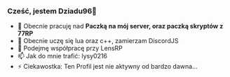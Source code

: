 ### Cześć, jestem  **Dziadu96**👋


- 🔭 Obecnie pracuję nad **Paczką na mój server, oraz paczką skryptów z 77RP**
- 🌱 Obecnie uczę się lua oraz c++, zamierzam DiscordJS
- 👯 Podejmę współpracę przy LensRP
- 📫 Jak do mnie trafić: lysy0216
- ⚡ Ciekawostka: Ten Profil jest nie aktywny od bardzo dawna...

